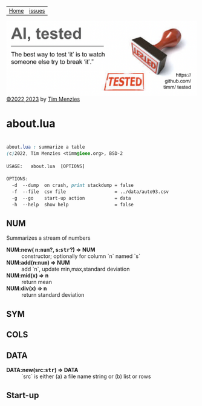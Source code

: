 <p>
&nbsp;
<a name=top></a>
<p>
<table><tr>
<td><a href="/README.md#top">Home</a>
<td><a href="http:github.com/timm/tested/issues">issues</a>
</tr></table>
<img  align=center width=600 src="/docs/img/banner.png"><br clear=all>
<a href="/LICENSE.md">&copy;2022,2023</a> by <a href="http://menzies.us">Tim Menzies</a>
</p>


# about.lua

```css

about.lua : summarize a table
(c)2022, Tim Menzies <timm@ieee.org>, BSD-2 

USAGE:   about.lua  [OPTIONS]

OPTIONS:
  -d  --dump  on crash, print stackdump = false
  -f  --file  csv file                  = ../data/auto93.csv
  -g  --go    start-up action           = data
  -h  --help  show help                 = false

```
 
## NUM	
Summarizes a stream of numbers	

<dl>
<dt><b> NUM:new(  n:<tt>num</tt>?, s:<tt>str</tt>?) &rArr;  NUM </b></dt><dd>   constructor; optionally for column `n` named `s`  </dd>
<dt><b> NUM:add(n:<tt>num</tt>) &rArr;  NUM </b></dt><dd>  add `n`, update min,max,standard deviation </dd>
<dt><b> NUM:mid(x) &rArr;  n </b></dt><dd>  return mean </dd>
<dt><b> NUM:div(x) &rArr;  n </b></dt><dd>  return standard deviation </dd>
</dl>

## SYM	
## COLS	
## DATA	

<dl>
<dt><b> DATA:new(src:<tt>str</tt>) &rArr;  DATA </b></dt><dd>  `src` is either (a) a file name string or (b) list or rows </dd>
</dl>

## Start-up	
